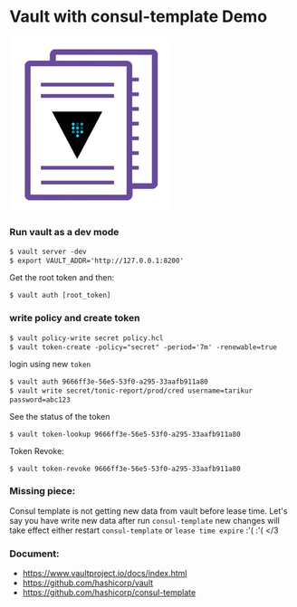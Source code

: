 # Vault with consul-template Demo

![vaultandconsul](images/vaultconsul.jpeg)
### Run vault as a dev mode

```shell
$ vault server -dev
$ export VAULT_ADDR='http://127.0.0.1:8200'
```
Get the root token and then:
```shell
$ vault auth [root_token]
```

### write policy and create token
```shell
$ vault policy-write secret policy.hcl
$ vault token-create -policy="secret" -period='7m' -renewable=true
```
login using new `token`

```shell
$ vault auth 9666ff3e-56e5-53f0-a295-33aafb911a80
$ vault write secret/tonic-report/prod/cred username=tarikur password=abc123
```

See the status of the token
```shell
$ vault token-lookup 9666ff3e-56e5-53f0-a295-33aafb911a80
```

Token Revoke:

```shell
$ vault token-revoke 9666ff3e-56e5-53f0-a295-33aafb911a80
```

### Missing piece:
Consul template is not getting new data from vault before lease time. Let's say you have write new data after run `consul-template` new changes will take effect either restart `consul-template` or `lease time expire`  :'( :'( </3

### Document:
* https://www.vaultproject.io/docs/index.html
* https://github.com/hashicorp/vault
* https://github.com/hashicorp/consul-template
